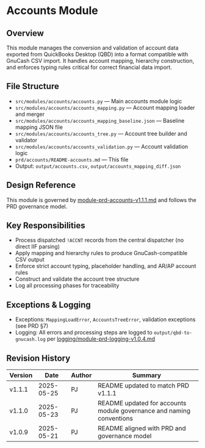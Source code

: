 # Accounts Module

## Overview
This module manages the conversion and validation of account data exported from QuickBooks Desktop (QBD) into a format compatible with GnuCash CSV import. It handles account mapping, hierarchy construction, and enforces typing rules critical for correct financial data import.

## File Structure
- `src/modules/accounts/accounts.py` — Main accounts module logic
- `src/modules/accounts/accounts_mapping.py` — Account mapping loader and merger
- `src/modules/accounts/accounts_mapping_baseline.json` — Baseline mapping JSON file
- `src/modules/accounts/accounts_tree.py` — Account tree builder and validator
- `src/modules/accounts/accounts_validation.py` — Account validation logic
- `prd/accounts/README-accounts.md` — This file
- Output: `output/accounts.csv`, `output/accounts_mapping_diff.json`

## Design Reference
This module is governed by [module-prd-accounts-v1.1.1.md](./module-prd-accounts-v1.1.1.md) and follows the PRD governance model.

## Key Responsibilities
- Process dispatched `!ACCNT` records from the central dispatcher (no direct IIF parsing)
- Apply mapping and hierarchy rules to produce GnuCash-compatible CSV output
- Enforce strict account typing, placeholder handling, and AR/AP account rules
- Construct and validate the account tree structure
- Log all processing phases for traceability

## Exceptions & Logging
- Exceptions: `MappingLoadError`, `AccountsTreeError`, validation exceptions (see PRD §7)
- Logging: All errors and processing steps are logged to `output/qbd-to-gnucash.log` per [logging/module-prd-logging-v1.0.4.md](../logging/module-prd-logging-v1.0.4.md)

## Revision History
| Version | Date       | Author | Summary                           |
|---------|------------|--------|-----------------------------------|
| v1.1.1  | 2025-05-25 | PJ     | README updated to match PRD v1.1.1|
| v1.1.0  | 2025-05-23 | PJ     | README updated for accounts module governance and naming conventions|
| v1.0.9  | 2025-05-21 | PJ     | README aligned with PRD and governance model|
